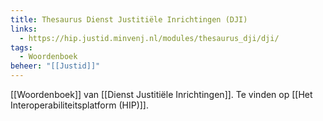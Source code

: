 ```yaml
---
title: Thesaurus Dienst Justitiële Inrichtingen (DJI)
links:
  - https://hip.justid.minvenj.nl/modules/thesaurus_dji/dji/
tags:
  - Woordenboek
beheer: "[[Justid]]"
---
```

[[Woordenboek]] van [[Dienst Justitiële Inrichtingen]]. Te vinden op [[Het Interoperabiliteitsplatform (HIP)]].